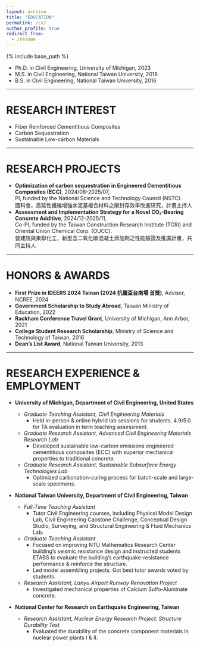 ```yaml
---
layout: archive
title: "EDUCATION"
permalink: /cv/
author_profile: true
redirect_from:
  - /resume
---
```


{% include base_path %}



* Ph.D. in Civil Engineering, University of Michigan, 2023
* M.S. in Civil Engineering, National Taiwan University, 2018
* B.S. in Civil Engineering, National Taiwan University, 2016

---
# RESEARCH INTEREST
- Fiber Reinforced Cementitious Composites
- Carbon Sequestration
- Sustainable Low-carbon Materials 

---
# RESEARCH PROJECTS
- **Optimization of carbon sequestration in Engineered Cementitious Composites (ECC)**, 2024/08-2025/07,  
  PI, funded by the National Science and Technology Council (NSTC).  
  國科會，高延性纖維增強水泥基複合材料之碳封存效率改進研究，計畫主持人
- **Assessment and Implementation Strategy for a Novel CO₂-Bearing Concrete Additive**, 2024/12-2025/11,  
  Co-PI, funded by the Taiwan Construction Research Institute (TCRI) and Oriental Union Chemical Corp. (OUCC).  
  營建院與東聯化工，新型含二氧化碳混凝土添加劑之性能驗證及推廣計畫，共同主持人

---  
# HONORS & AWARDS
- **First Prize in IDEERS 2024 Tainan (2024 抗震盃台南場 首獎)**, Advisor, NCREE, 2024
- **Government Scholarship to Study Abroad**, Taiwan Ministry of Education, 2022 
- **Rackham Conference Travel Grant**, University of Michigan, Ann Arbor,	2021
- **College Student Research Scholarship**, Ministry of Science and Technology of Taiwan, 2016
- **Dean’s List Award**, National Taiwan University, 2013

---
# RESEARCH EXPERIENCE & EMPLOYMENT
- **University of Michigan, Department of Civil Engineering, United States**
  - _Graduate Teaching Assistant, Civil Engineering Materials_
    - Held in-person & online hybrid lab sessions for students. 4.9/5.0 for TA evaluation in term teaching assessment.
  - _Graduate Research Assistant, Advanced Civil Engineering Materials Research Lab_
    - Developed sustainable low-carbon emissions engineered cementitious composites (ECC) with superior mechanical properties to traditional concrete.
  - _Graduate Research Assistant, Sustainable Subsurface Energy Technologies Lab_
    - Optimized carbonation-curing process for batch-scale and large-scale specimens.

- **National Taiwan University, Department of Civil Engineering, Taiwan**
  - _Full-Time Teaching Assistant_
    - Tutor Civil Engineering courses, including Physical Model Design Lab, Civil Engineering Capstone Challenge, Conceptual Design Studio, Surveying, and Structural Engineering & Fluid Mechanics Lab.
  - _Graduate Teaching Assistant_
    - Focused on improving NTU Mathematics Research Center building’s seismic resistance design and instructed students ETABS to evaluate the building’s earthquake-resistance performance & reinforce the structure.
    -	Led model assembling projects. Got best tutor awards voted by students.
  - _Research Assistant, Lanyu Airport Runway Renovation Project_
    - Investigated mechanical properties of Calcium Sulfo-Aluminate concrete.

- **National Center for Research on Earthquake Engineering, Taiwan**
  - _Research Assistant, Nuclear Energy Research Project: Structure Durability Test_
    - Evaluated the durability of the concrete component materials in nuclear power plants I & II.

